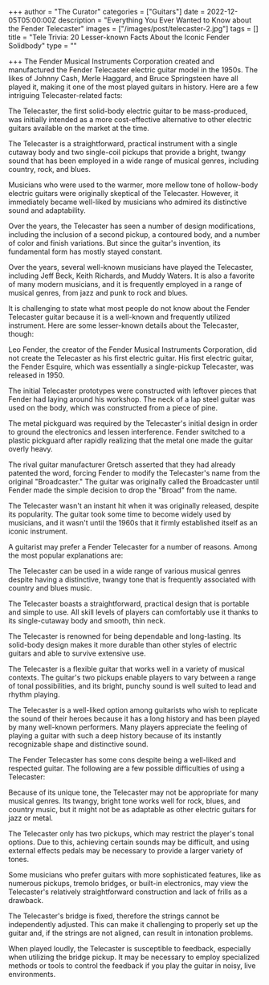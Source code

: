+++
author = "The Curator"
categories = ["Guitars"]
date = 2022-12-05T05:00:00Z
description = "Everything You Ever Wanted to Know about the Fender Telecaster"
images = ["/images/post/telecaster-2.jpg"]
tags = []
title = "Tele Trivia: 20 Lesser-known Facts About the Iconic Fender Solidbody"
type = ""

+++
The Fender Musical Instruments Corporation created and manufactured the Fender Telecaster electric guitar model in the 1950s. The likes of Johnny Cash, Merle Haggard, and Bruce Springsteen have all played it, making it one of the most played guitars in history. Here are a few intriguing Telecaster-related facts:

The Telecaster, the first solid-body electric guitar to be mass-produced, was initially intended as a more cost-effective alternative to other electric guitars available on the market at the time.

The Telecaster is a straightforward, practical instrument with a single cutaway body and two single-coil pickups that provide a bright, twangy sound that has been employed in a wide range of musical genres, including country, rock, and blues.

Musicians who were used to the warmer, more mellow tone of hollow-body electric guitars were originally skeptical of the Telecaster. However, it immediately became well-liked by musicians who admired its distinctive sound and adaptability.

Over the years, the Telecaster has seen a number of design modifications, including the inclusion of a second pickup, a contoured body, and a number of color and finish variations. But since the guitar's invention, its fundamental form has mostly stayed constant.

Over the years, several well-known musicians have played the Telecaster, including Jeff Beck, Keith Richards, and Muddy Waters. It is also a favorite of many modern musicians, and it is frequently employed in a range of musical genres, from jazz and punk to rock and blues.

It is challenging to state what most people do not know about the Fender Telecaster guitar because it is a well-known and frequently utilized instrument. Here are some lesser-known details about the Telecaster, though:

Leo Fender, the creator of the Fender Musical Instruments Corporation, did not create the Telecaster as his first electric guitar. His first electric guitar, the Fender Esquire, which was essentially a single-pickup Telecaster, was released in 1950.

The initial Telecaster prototypes were constructed with leftover pieces that Fender had laying around his workshop. The neck of a lap steel guitar was used on the body, which was constructed from a piece of pine.

The metal pickguard was required by the Telecaster's initial design in order to ground the electronics and lessen interference. Fender switched to a plastic pickguard after rapidly realizing that the metal one made the guitar overly heavy.

The rival guitar manufacturer Gretsch asserted that they had already patented the word, forcing Fender to modify the Telecaster's name from the original "Broadcaster." The guitar was originally called the Broadcaster until Fender made the simple decision to drop the "Broad" from the name.

The Telecaster wasn't an instant hit when it was originally released, despite its popularity. The guitar took some time to become widely used by musicians, and it wasn't until the 1960s that it firmly established itself as an iconic instrument.

A guitarist may prefer a Fender Telecaster for a number of reasons. Among the most popular explanations are:

The Telecaster can be used in a wide range of various musical genres despite having a distinctive, twangy tone that is frequently associated with country and blues music.

The Telecaster boasts a straightforward, practical design that is portable and simple to use. All skill levels of players can comfortably use it thanks to its single-cutaway body and smooth, thin neck.

The Telecaster is renowned for being dependable and long-lasting. Its solid-body design makes it more durable than other styles of electric guitars and able to survive extensive use.

The Telecaster is a flexible guitar that works well in a variety of musical contexts. The guitar's two pickups enable players to vary between a range of tonal possibilities, and its bright, punchy sound is well suited to lead and rhythm playing.

The Telecaster is a well-liked option among guitarists who wish to replicate the sound of their heroes because it has a long history and has been played by many well-known performers. Many players appreciate the feeling of playing a guitar with such a deep history because of its instantly recognizable shape and distinctive sound.

The Fender Telecaster has some cons despite being a well-liked and respected guitar. The following are a few possible difficulties of using a Telecaster:

Because of its unique tone, the Telecaster may not be appropriate for many musical genres. Its twangy, bright tone works well for rock, blues, and country music, but it might not be as adaptable as other electric guitars for jazz or metal.

The Telecaster only has two pickups, which may restrict the player's tonal options. Due to this, achieving certain sounds may be difficult, and using external effects pedals may be necessary to provide a larger variety of tones.

Some musicians who prefer guitars with more sophisticated features, like as numerous pickups, tremolo bridges, or built-in electronics, may view the Telecaster's relatively straightforward construction and lack of frills as a drawback.

The Telecaster's bridge is fixed, therefore the strings cannot be independently adjusted. This can make it challenging to properly set up the guitar and, if the strings are not aligned, can result in intonation problems.

When played loudly, the Telecaster is susceptible to feedback, especially when utilizing the bridge pickup. It may be necessary to employ specialized methods or tools to control the feedback if you play the guitar in noisy, live environments.